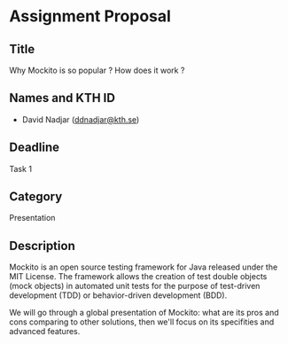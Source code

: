 # Assignment Proposal

## Title

Why Mockito is so popular ? How does it work ?

## Names and KTH ID

- David Nadjar (ddnadjar@kth.se)

## Deadline

Task 1

## Category

Presentation

## Description

Mockito is an open source testing framework for Java released under the MIT License. The framework allows the creation of test double objects (mock objects) in automated unit tests for the purpose of test-driven development (TDD) or behavior-driven development (BDD). 

We will go through a global presentation of Mockito: what are its pros and cons comparing to other solutions, then we'll focus on its specifities and advanced features.
